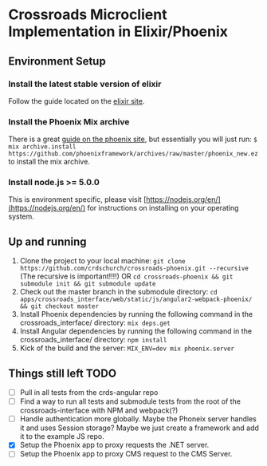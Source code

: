 # Crossroads Microclient Implementation in Elixir/Phoenix

## Environment Setup

### Install the latest stable version of elixir
Follow the guide located on the [elixir site](http://elixir-lang.org/install.html).

### Install the Phoenix Mix archive
There is a great [guide on the phoenix site](http://www.phoenixframework.org/docs/installation), but essentially you will just run:
`$ mix archive.install https://github.com/phoenixframework/archives/raw/master/phoenix_new.ez` to install the mix archive.

### Install node.js >= 5.0.0
This is environment specific, please visit [https://nodejs.org/en/](https://nodejs.org/en/) for instructions on installing on your operating system. 

## Up and running
1. Clone the project to your local machine: `git clone https://github.com/crdschurch/crossroads-phoenix.git --recursive` (The recursive is important!!!!) OR `cd crossroads-phoenix && git submodule init && git submodule update` 
2. Check out the master branch in the submodule directory: `cd apps/crossroads_interface/web/static/js/angular2-webpack-phoenix/ && git checkout master`
3. Install Phoenix dependencies by running the following command in the crossroads_interface/ directory: `mix deps.get`
4. Install Angular dependencies by running the following command in the crossroads_interface/ directory: `npm install`
5. Kick of the build and the server: `MIX_ENV=dev mix phoenix.server`

## Things still left TODO
- [ ] Pull in all tests from the crds-angular repo
- [ ] Find a way to run all tests and submodule tests from the root of the crossroads-interface with NPM and webpack(?)
- [ ] Handle authentication more globally. Maybe the Phoneix server handles it and uses Session storage? Maybe we just create a framework and add it to the example JS repo.
- [x] Setup the Phoenix app to proxy requests the .NET server.
- [ ] Setup the Phoenix app to proxy CMS request to the CMS Server.
